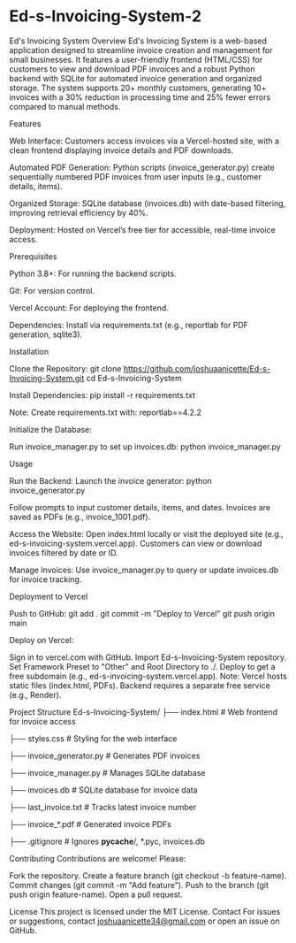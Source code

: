# Ed-s-Invoicing-System-2

Ed's Invoicing System
Overview
Ed's Invoicing System is a web-based application designed to streamline invoice creation and management for small businesses. It features a user-friendly frontend (HTML/CSS) for customers to view and download PDF invoices and a robust Python backend with SQLite for automated invoice generation and organized storage. The system supports 20+ monthly customers, generating 10+ invoices with a 30% reduction in processing time and 25% fewer errors compared to manual methods.

Features

Web Interface: Customers access invoices via a Vercel-hosted site, with a clean frontend displaying invoice details and PDF downloads.

Automated PDF Generation: Python scripts (invoice_generator.py) create sequentially numbered PDF invoices from user inputs (e.g., customer details, items).

Organized Storage: SQLite database (invoices.db) with date-based filtering, improving retrieval efficiency by 40%.

Deployment: Hosted on Vercel’s free tier for accessible, real-time invoice access.

Prerequisites

Python 3.8+: For running the backend scripts.

Git: For version control.

Vercel Account: For deploying the frontend.

Dependencies: Install via requirements.txt (e.g., reportlab for PDF generation, sqlite3).

Installation

Clone the Repository:
git clone https://github.com/joshuaanicette/Ed-s-Invoicing-System.git
cd Ed-s-Invoicing-System


Install Dependencies:
pip install -r requirements.txt

Note: Create requirements.txt with:
reportlab==4.2.2


Initialize the Database:

Run invoice_manager.py to set up invoices.db:
python invoice_manager.py





Usage

Run the Backend:
Launch the invoice generator:
python invoice_generator.py


Follow prompts to input customer details, items, and dates. Invoices are saved as PDFs (e.g., invoice_1001.pdf).



Access the Website:
Open index.html locally or visit the deployed site (e.g., ed-s-invoicing-system.vercel.app).
Customers can view or download invoices filtered by date or ID.


Manage Invoices:
Use invoice_manager.py to query or update invoices.db for invoice tracking.



Deployment to Vercel

Push to GitHub:
git add .
git commit -m "Deploy to Vercel"
git push origin main


Deploy on Vercel:

Sign in to vercel.com with GitHub.
Import Ed-s-Invoicing-System repository.
Set Framework Preset to "Other" and Root Directory to ./.
Deploy to get a free subdomain (e.g., ed-s-invoicing-system.vercel.app). 
Note: Vercel hosts static files (index.html, PDFs). 
Backend requires a separate free service (e.g., Render).



Project Structure
Ed-s-Invoicing-System/
├── index.html           # Web frontend for invoice access

├── styles.css          # Styling for the web interface

├── invoice_generator.py # Generates PDF invoices

├── invoice_manager.py   # Manages SQLite database

├── invoices.db         # SQLite database for invoice data

├── last_invoice.txt    # Tracks latest invoice number

├── invoice_*.pdf       # Generated invoice PDFs

├── .gitignore          # Ignores __pycache__/, *.pyc, invoices.db

Contributing
Contributions are welcome! Please:

Fork the repository.
Create a feature branch (git checkout -b feature-name).
Commit changes (git commit -m "Add feature").
Push to the branch (git push origin feature-name).
Open a pull request.

License
This project is licensed under the MIT License.
Contact
For issues or suggestions, contact joshuaanicette34@gmail.com or open an issue on GitHub.

